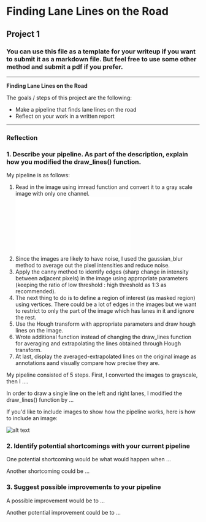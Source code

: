 # **Finding Lane Lines on the Road** 

## Project 1

### You can use this file as a template for your writeup if you want to submit it as a markdown file. But feel free to use some other method and submit a pdf if you prefer.

---

**Finding Lane Lines on the Road**

The goals / steps of this project are the following:
* Make a pipeline that finds lane lines on the road
* Reflect on your work in a written report


[//]: # (Image References)

[image1]: ./examples/grayscale.jpg "Grayscale"

---

### Reflection

### 1. Describe your pipeline. As part of the description, explain how you modified the draw_lines() function.

My pipeline is as follows:
1) Read in the image using imread function and convert it to a gray scale image with only one channel.
![alt test](Gray_Image.pdf)
2) Since the images are likely to have noise, I used the gaussian_blur method to average out the pixel intensities and reduce noise.
3) Apply the canny method to identify edges (sharp change in intensity between adjacent pixels) in the image using appropriate parameters (keeping the ratio of low threshold : high threshold as 1:3 as recommended). 
4) The next thing to do is to define a region of interest (as masked region) using vertices. There could be a lot of edges in the images but we want to restrict to only the part of the image which has lanes in it and ignore the rest.
5) Use the Hough transform with appropriate parameters and draw hough lines on the image.
6) Wrote additional function instead of changing the draw_lines function for averaging and extrapolating the lines obtained through Hough transform.
6) At last, display the averaged-extrapolated lines on the original image as annotations aand visually compare how precise they are.

My pipeline consisted of 5 steps. First, I converted the images to grayscale, then I .... 

In order to draw a single line on the left and right lanes, I modified the draw_lines() function by ...

If you'd like to include images to show how the pipeline works, here is how to include an image: 

![alt text][image1]


### 2. Identify potential shortcomings with your current pipeline


One potential shortcoming would be what would happen when ... 

Another shortcoming could be ...


### 3. Suggest possible improvements to your pipeline

A possible improvement would be to ...

Another potential improvement could be to ...
